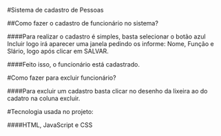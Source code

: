 #Sistema de cadastro de Pessoas

##Como fazer o cadastro de funcionário no sistema?

####Para realizar o cadastro é simples, basta selecionar o botão azul Incluir logo irá aparecer uma janela pedindo os informe: Nome, Função e Slário, logo após clicar em SALVAR.

####Feito isso, o funcionário está cadastrado.

#Como fazer para excluir funcionário?

####Para excluir um cadastro basta clicar no desenho da lixeira ao do cadatro na coluna excluir.

#Tecnologia usada no projeto:

####HTML, JavaScript e CSS
